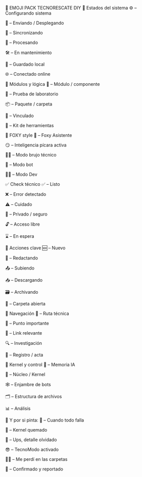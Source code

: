 🎨 EMOJI PACK TECNORESCATE DIY
🔧 Estados del sistema
⚙️ – Configurando sistema

🚀 – Enviando / Desplegando

🔄 – Sincronizando

🧠 – Procesando

🛠️ – En mantenimiento

💾 – Guardado local

🌐 – Conectado online

🧩 Módulos y lógica
🧩 – Módulo / componente

🧪 – Prueba de laboratorio

📦 – Paquete / carpeta

🔗 – Vinculado

🧰 – Kit de herramientas

🦊 FOXY style
🦊 – Foxy Asistente

😏 – Inteligencia pícara activa

🧙‍♂️ – Modo brujo técnico

🤖 – Modo bot

👨‍💻 – Modo Dev

✅ Check técnico
✅ – Listo

❌ – Error detectado

⚠️ – Cuidado

🔐 – Privado / seguro

🔓 – Acceso libre

⌛ – En espera

🚨 Acciones clave
🆕 – Nuevo

📝 – Redactando

📤 – Subiendo

📥 – Descargando

🗃️ – Archivando

📁 – Carpeta abierta

🧭 Navegación
🧭 – Ruta técnica

📍 – Punto importante

📎 – Link relevante

🔍 – Investigación

🧾 – Registro / acta

🧠 Kernel y control
🧠 – Memoria IA

🧬 – Núcleo / Kernel

🕸️ – Enjambre de bots

🗂️ – Estructura de archivos

📊 – Análisis

🛑 Y por si pinta:
🥴 – Cuando todo falla

🤯 – Kernel quemado

🤭 – Ups, detalle olvidado

😎 – TecnoModo activado

😵‍💫 – Me perdí en las carpetas

🫡 – Confirmado y reportado
